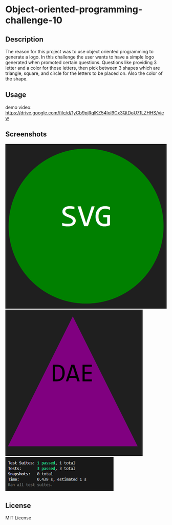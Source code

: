 # Object-oriented-programming-challenge-10

## Description

The reason for this project was to use object oriented programming to generate a logo. In this challenge the user wants to have a simple logo generated when promoted certain questions. Questions like providing 3 letter and a color for those letters, then pick between 3 shapes which are triangle, square, and circle for the letters to be placed on. Also the color of the shape.

## Usage

demo video: https://drive.google.com/file/d/1yCb9pjRqlKZ54Iol9Cx3QtDoU71LZHHS/view

## Screenshots
![SVG logo](./images/1.png)
![DAE logo](./images/2.png)
![Passed test](./images/3.png)

## License
MIT License